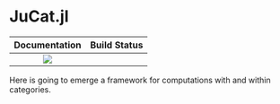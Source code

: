 # JuCat.jl

| **Documentation**                                                         | **Build Status**                                      |
|:-------------------------------------------------------------------------:|:-----------------------------------------------------:|
| [![][docs-stable-img]][docs-stable-url]|                                  | [![][ga-img]][ga-url] |

Here is going to emerge a framework for computations with and within categories.  


[docs-stable-img]: https://img.shields.io/badge/docs-dev-blue.svg
[docs-stable-url]: https://fabianmaeurer.github.io/JuCat.jl/

[ga-img]: https://github.com/fabianmaeurer/JuCat.jl/workflows/Run%20tests/badge.svg
[ga-url]: https://github.com/fabianmaeurer/JuCat.jl/actions?query=workflow%3A%22Run+tests%22
